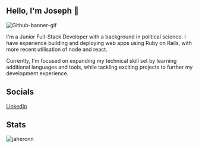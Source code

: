 ## Hello, I'm Joseph 👋
![Github-banner-gif](https://github.com/user-attachments/assets/833d6973-337d-42e1-84bf-adbedcf6bd8c)

I'm a Junior Full-Stack Developer with a background in political science. I have experience building and deploying web apps using Ruby on Rails, with more recent utilisation of node and react.

Currently, I'm focused on expanding my technical skill set by learning additional languages and tools, while tackling exciting projects to further my development experience.

<!-- https://github.com/user-attachments/assets/9e5c0b4b-85b0-4790-888e-1297b78b6ab3 -->

## Socials
[LinkedIn][-1]

## Stats
<p><img align="left" src="https://github-readme-stats.vercel.app/api/top-langs?username=jaheronn&show_icons=true&locale=en&layout=compact&theme=github_dark" alt="jaheronn" /></p>
<!--
**JAHeronn/JAHeronn** is a ✨ _special_ ✨ repository because its `README.md` (this file) appears on your GitHub profile.

Here are some ideas to get you started:

- 🔭 I’m currently working on ...
- 🌱 I’m currently learning ...
- 👯 I’m looking to collaborate on ...
- 🤔 I’m looking for help with ...
- 💬 Ask me about ...
- 📫 How to reach me: ...
- 😄 Pronouns: ...
- ⚡ Fun fact: ...
-->

[-1]: https://www.linkedin.com/in/jaheronn/
